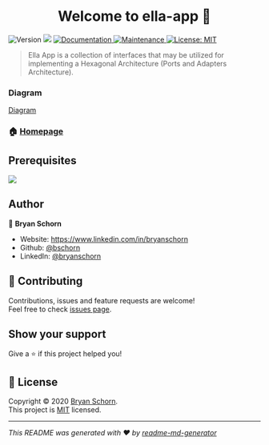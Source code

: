 <h1 align="center">Welcome to ella-app 👋</h1>
<p>
  <img alt="Version" src="https://img.shields.io/badge/version-1.0.0-blue.svg?cacheSeconds=2592000" />
  <img src="https://img.shields.io/badge/jdk-%3E%3D%208-red" />
  <a href="https://github.com/bschorn/ella-app#readme.md" target="_blank">
    <img alt="Documentation" src="https://img.shields.io/badge/documentation-yes-brightgreen.svg" />
  </a>
  <a href="https://github.com/kefranabg/readme-md-generator/graphs/commit-activity" target="_blank">
    <img alt="Maintenance" src="https://img.shields.io/badge/Maintained%3F-yes-green.svg" />
  </a>
  <a href="https://github.com/kefranabg/readme-md-generator/blob/master/LICENSE" target="_blank">
    <img alt="License: MIT" src="https://img.shields.io/github/license/bschorn/ella-app" />
  </a>
</p>

> Ella App is a collection of interfaces that may be utilized for implementing a Hexagonal Architecture (Ports and Adapters Architecture).

### Diagram
[Diagram](https://github.com/bschorn/ella-app/blob/master/ella-app.png)

### 🏠 [Homepage](https://github.com/bschorn/ella-app)

## Prerequisites

 <img src="https://img.shields.io/badge/jdk-%3E%3D%208-red" />

## Author

👤 **Bryan Schorn**

* Website: https://www.linkedin.com/in/bryanschorn
* Github: [@bschorn](https://github.com/bschorn)
* LinkedIn: [@bryanschorn](https://linkedin.com/in/bryanschorn)

## 🤝 Contributing

Contributions, issues and feature requests are welcome!<br />Feel free to check [issues page](https://github.com/kefranabg/readme-md-generator/issues). 

## Show your support

Give a ⭐️ if this project helped you!

## 📝 License

Copyright © 2020 [Bryan Schorn](https://github.com/bschorn). <br>
This project is [MIT](https://github.com/kefranabg/readme-md-generator/blob/master/LICENSE) licensed.

***
_This README was generated with ❤️ by [readme-md-generator](https://github.com/kefranabg/readme-md-generator)_